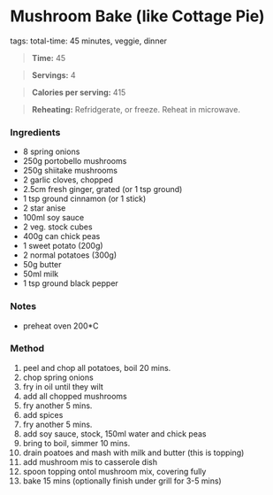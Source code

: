 # Mushroom Bake (like Cottage Pie)
tags: total-time: 45 minutes, veggie, dinner

> **Time:** 45

> **Servings:** 4 

> **Calories per serving:** 415

> **Reheating:** Refridgerate, or freeze. Reheat in microwave.

### Ingredients
* 8 spring onions
* 250g portobello mushrooms
* 250g shiitake mushrooms
* 2 garlic cloves, chopped
* 2.5cm fresh ginger, grated (or 1 tsp ground)
* 1 tsp ground cinnamon (or 1 stick)
* 2 star anise
* 100ml soy sauce
* 2 veg. stock cubes
* 400g can chick peas
* 1 sweet potato (200g)
* 2 normal potatoes (300g)
* 50g butter
* 50ml milk
* 1 tsp ground black pepper
 
### Notes
* preheat oven 200*C

### Method
1. peel and chop all potatoes, boil 20 mins.
2. chop spring onions 
3. fry in oil until they wilt 
4. add all chopped mushrooms 
5. fry another 5 mins.
6. add spices
7. fry another 5 mins.
8. add soy sauce, stock, 150ml water and chick peas
9. bring to boil, simmer 10 mins.
10. drain poatoes and mash with milk and butter (this is topping)
11. add mushroom mis to casserole dish
12. spoon topping ontol mushroom mix, covering fully
13. bake 15 mins (optionally finish under grill for 3-5 mins)
